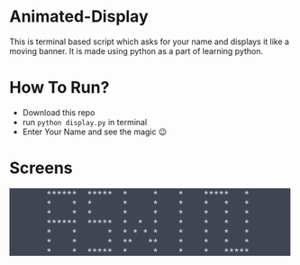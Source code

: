 # Animated-Display
This is terminal based script which asks for your name and displays it like a moving banner.
It is made using python as a part of learning python.

# How To Run?
- Download this repo
- run `python display.py` in terminal
- Enter Your Name and see the magic :wink:

# Screens
![scrs](srcs.png)
